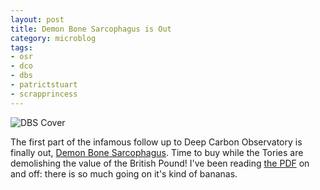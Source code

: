 ```yaml
---
layout: post
title: Demon Bone Sarcophagus is Out
category: microblog
tags:
- osr
- dco
- dbs
- patrictstuart
- scrapprincess
---
```



![DBS Cover](/assets/img/dbs-cover.png.webp)

The first part of the infamous follow up to Deep Carbon Observatory is finally out, [Demon Bone Sarcophagus][dbs]. Time to buy while the Tories are demolishing the value of the British Pound! I've been reading [the PDF][pdf] on and off: there is so much going on it's kind of bananas. 


[dbs]: https://falseparcels.bigcartel.com/product/demon-bone-sarcophagus
[pdf]: https://www.drivethrurpg.com/product/407992/DemonBone-Sarcophagus